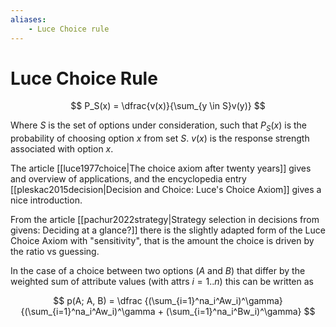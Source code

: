 ```yaml
---
aliases:
    - Luce Choice rule
---
```


# Luce Choice Rule


$$
P_S(x) = \dfrac{v(x)}{\sum_{y \in S}v(y)}
$$

Where $S$ is the set of options under consideration, such that $P_S(x)$ is the probability of choosing option $x$ from set $S$. $v(x)$ is the response strength associated with option $x$.

The article [[luce1977choice|The choice axiom after twenty years]] gives and overview of applications, and the encyclopedia entry [[pleskac2015decision|Decision and Choice: Luce's Choice Axiom]] gives a nice introduction.

From the article [[pachur2022strategy|Strategy selection in decisions from givens: Deciding at a glance?]] there is the slightly adapted form of the Luce Choice Axiom with "sensitivity", that is the amount the choice is driven by the ratio vs guessing.

In the case of a choice between two options ($A$ and $B$) that differ by the weighted sum of attribute values (with attrs $i = 1..n$) this can be written as

$$
p(A; A, B) = \dfrac
{(\sum_{i=1}^na_i^Aw_i)^\gamma}
{(\sum_{i=1}^na_i^Aw_i)^\gamma +
    (\sum_{i=1}^na_i^Bw_i)^\gamma}
$$

